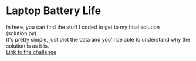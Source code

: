# Laptop Battery Life

In here, you can find the stuff I coded to get to my final solution (solution.py). <br/>
It's pretty simple, just plot the data and you'll be able to understand why the solution is as it is.<br/>
[Link to the challenge](https://www.hackerrank.com/challenges/battery/problem)
